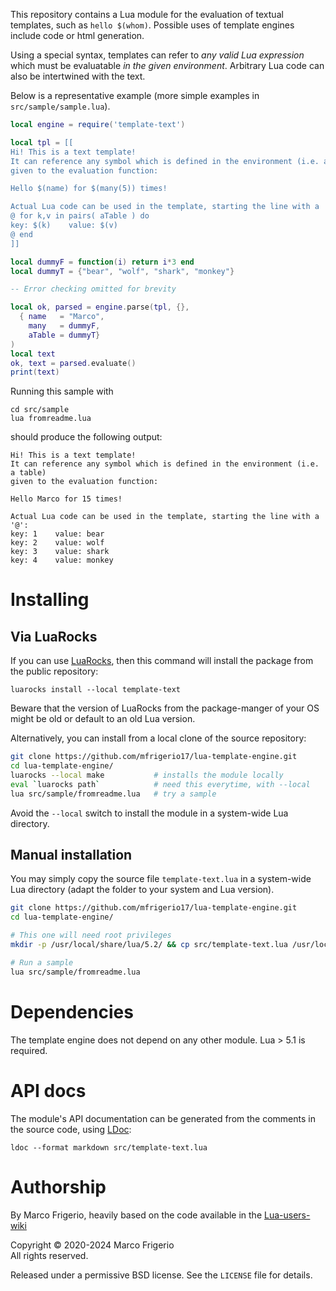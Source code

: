 This repository contains a Lua module for the evaluation of textual templates,
such as `hello $(whom)`. Possible uses of template engines include code or html
generation.

Using a special syntax, templates can refer to _any valid Lua expression_ which
must be evaluatable _in the given environment_.
Arbitrary Lua code can also be intertwined with the text.

Below is a representative example (more simple examples in
`src/sample/sample.lua`).

```Lua
local engine = require('template-text')

local tpl = [[
Hi! This is a text template!
It can reference any symbol which is defined in the environment (i.e. a table)
given to the evaluation function:

Hello $(name) for $(many(5)) times!

Actual Lua code can be used in the template, starting the line with a '@':
@ for k,v in pairs( aTable ) do
key: $(k)    value: $(v)
@ end
]]

local dummyF = function(i) return i*3 end
local dummyT = {"bear", "wolf", "shark", "monkey"}

-- Error checking omitted for brevity

local ok, parsed = engine.parse(tpl, {},
  { name   = "Marco",
    many   = dummyF,
    aTable = dummyT}
)
local text
ok, text = parsed.evaluate()
print(text)
```

Running this sample with
```
cd src/sample
lua fromreadme.lua
```
should produce the following output:
```
Hi! This is a text template!
It can reference any symbol which is defined in the environment (i.e. a table)
given to the evaluation function:

Hello Marco for 15 times!

Actual Lua code can be used in the template, starting the line with a '@':
key: 1    value: bear
key: 2    value: wolf
key: 3    value: shark
key: 4    value: monkey

```

# Installing

## Via LuaRocks

If you can use [LuaRocks](https://luarocks.org/), then this command will install
the package from the public repository:

```
luarocks install --local template-text
```

Beware that the version of LuaRocks from the package-manger of your OS might be
old or default to an old Lua version.

Alternatively, you can install from a local clone of the source repository:

```sh
git clone https://github.com/mfrigerio17/lua-template-engine.git
cd lua-template-engine/
luarocks --local make           # installs the module locally
eval `luarocks path`            # need this everytime, with --local
lua src/sample/fromreadme.lua   # try a sample
```

Avoid the `--local` switch to install the module in a system-wide Lua directory.

## Manual installation
You may simply copy the source file `template-text.lua` in a system-wide Lua
directory (adapt the folder to your system and Lua version).

```sh
git clone https://github.com/mfrigerio17/lua-template-engine.git
cd lua-template-engine/

# This one will need root privileges
mkdir -p /usr/local/share/lua/5.2/ && cp src/template-text.lua /usr/local/share/lua/5.2/

# Run a sample
lua src/sample/fromreadme.lua
```

# Dependencies

The template engine does not depend on any other module. Lua > 5.1 is required.

# API docs

The module's API documentation can be generated from the comments in the source
code, using [LDoc](https://stevedonovan.github.io/ldoc/):

```
ldoc --format markdown src/template-text.lua
```

# Authorship

By Marco Frigerio, heavily based on the code available in the
[Lua-users-wiki](http://lua-users.org/wiki/SlightlyLessSimpleLuaPreprocessor)

Copyright © 2020-2024 Marco Frigerio  
All rights reserved.

Released under a permissive BSD license. See the `LICENSE` file for details.
